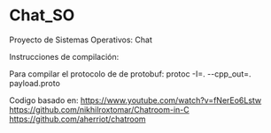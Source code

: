 # Chat_SO
Proyecto de Sistemas Operativos: Chat

Instrucciones de compilación:

Para compilar el protocolo de de protobuf:
protoc -I=. --cpp_out=. payload.proto


Codigo basado en:
https://www.youtube.com/watch?v=fNerEo6Lstw
https://github.com/nikhilroxtomar/Chatroom-in-C
https://github.com/aherriot/chatroom
